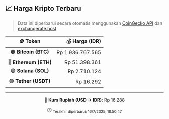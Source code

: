 

<!-- HARGA_KRIPTO -->
## 📈 Harga Kripto Terbaru

> Data ini diperbarui secara otomatis menggunakan [CoinGecko API](https://www.coingecko.com/) dan [exchangerate.host](https://exchangerate.host/)

<div align="center">

| 🪙 Token | 💰 Harga (IDR) |
|:------:|---------------:|
| 🟠 **Bitcoin (BTC)**   | Rp 1.936.767.565 |
| 🔵 **Ethereum (ETH)**  | Rp 51.398.361 |
| 🟣 **Solana (SOL)**    | Rp 2.710.124 |
| 🟢 **Tether (USDT)**   | Rp 16.292 |

---

💱 **Kurs Rupiah (USD → IDR)**: Rp 16.288

🕒 <sub>Terakhir diperbarui: 16/7/2025, 18.50.47</sub>

</div>
<!-- /HARGA_KRIPTO -->